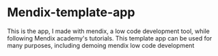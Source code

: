 # Mendix-template-app
This is the app, I made with mendix, a low code development tool, while following Mendix academy's tutorials.
This template app can be used for many purposes, including demoing mendix low code development
